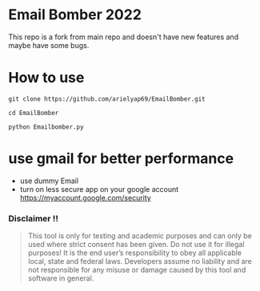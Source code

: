 # Email Bomber 2022

This repo is a fork from main repo and doesn't have new features and maybe have some bugs.


# How to use
```
git clone https://github.com/arielyap69/EmailBomber.git
```

```
cd EmailBomber
```

```
python Emailbomber.py
```

# use gmail for better performance
- use dummy Email
- turn on less secure app on your google account https://myaccount.google.com/security


### Disclaimer !!

> This tool is only for testing and academic purposes and can only be used where strict consent has been given. Do not use it for
> illegal purposes! It is the end user’s responsibility to obey all applicable local, state and federal laws. Developers assume no
> liability and are not responsible for any misuse or damage caused by this tool and software in general.
